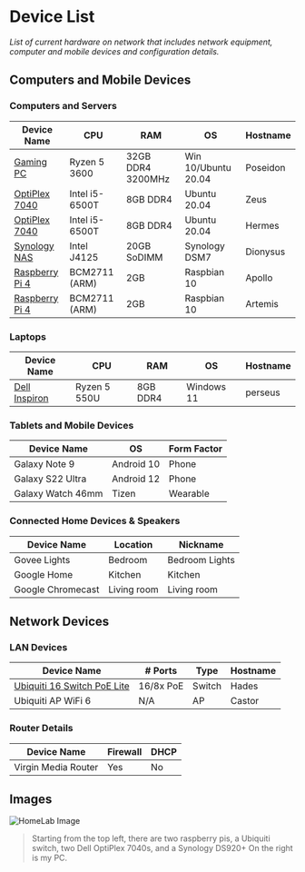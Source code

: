 # Device List

_List of current hardware on network that includes network equipment, computer and mobile devices and configuration details._

## Computers and Mobile Devices

### Computers and Servers

| Device Name                       | CPU            | RAM               | OS                  | Hostname |
| --------------------------------- | -------------- | ----------------- | ------------------- | -------- |
| [Gaming PC](pc.md)                | Ryzen 5 3600   | 32GB DDR4 3200MHz | Win 10/Ubuntu 20.04 | Poseidon |
| [OptiPlex 7040](optiplex-7040.md) | Intel i5-6500T | 8GB DDR4          | Ubuntu 20.04        | Zeus     |
| [OptiPlex 7040](optiplex-7040.md) | Intel i5-6500T | 8GB DDR4          | Ubuntu 20.04        | Hermes   |
| [Synology NAS](synology-nas.md)   | Intel J4125    | 20GB SoDIMM       | Synology DSM7       | Dionysus |
| [Raspberry Pi 4](raspberry-pi.md) | BCM2711 (ARM)  | 2GB               | Raspbian 10         | Apollo   |
| [Raspberry Pi 4](raspberry-pi.md) | BCM2711 (ARM)  | 2GB               | Raspbian 10         | Artemis  |

### Laptops

| Device Name                | CPU          | RAM      | OS         | Hostname |
| -------------------------- | ------------ | -------- | ---------- | -------- |
| [Dell Inspiron](laptop.md) | Ryzen 5 550U | 8GB DDR4 | Windows 11 | perseus  |

### Tablets and Mobile Devices

| Device Name       | OS         | Form Factor |
| ----------------- | ---------- | ----------- |
| Galaxy Note 9     | Android 10 | Phone       |
| Galaxy S22 Ultra  | Android 12 | Phone       |
| Galaxy Watch 46mm | Tizen      | Wearable    |

### Connected Home Devices & Speakers

| Device Name       | Location    | Nickname       |
| ----------------- | ----------- | -------------- |
| Govee Lights      | Bedroom     | Bedroom Lights |
| Google Home       | Kitchen     | Kitchen        |
| Google Chromecast | Living room | Living room    |

## Network Devices

### LAN Devices

| Device Name                              | # Ports   | Type   | Hostname |
| ---------------------------------------- | --------- | ------ | -------- |
| [Ubiquiti 16 Switch PoE Lite](switch.md) | 16/8x PoE | Switch | Hades    |
| Ubiquiti AP WiFi 6                       | N/A       | AP     | Castor   |

### Router Details

| Device Name         | Firewall | DHCP |
| ------------------- | -------- | ---- |
| Virgin Media Router | Yes      | No   |

## Images

![HomeLab Image](https://cdn.discordapp.com/attachments/724241333501558875/859925687623090176/20210630_233149.jpg)

> Starting from the top left, there are two raspberry pis, a Ubiquiti switch, two Dell OptiPlex 7040s, and a Synology DS920+
> On the right is my PC.
